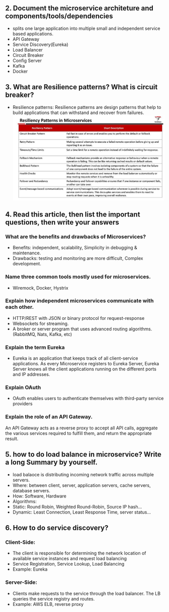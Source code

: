 ## 2.  Document the microservice architeture and components/tools/dependencies
* splits one large application into multiple small and independent service based applications.
* API Gateway
* Service Discovery(Eureka)
* Load Balancer
* Circuit Breaker
* Config Server
* Kafka
* Docker

## 3.  What are Resilience patterns? What is circuit breaker?
* Resilience patterns: Resilience patterns are design patterns that help to build applications that can withstand and recover from failures.
![Resilience](./resiliency.JPG)

## 4.  Read this article, then list the important questions, then write your answers 
### What are the benefits and drawbacks of Microservices?
* Benefits: independent, scalability, Simplicity in debugging & maintenance. 
* Drawbacks:  testing and monitoring are more difficult, Complex development. 

### Name three common tools mostly used for microservices.
* Wiremock, Docker, Hystrix

### Explain how independent microservices communicate with each other.
* HTTP/REST with JSON or binary protocol for request-response 
* Websockets for streaming.  
* A broker or server program that uses advanced routing algorithms. (RabbitMQ, Nats, Kafka, etc)

### Explain the term Eureka
* Eureka is an application that keeps track of all client-service applications. As every Microservice registers to Eureka Server, Eureka Server knows all the client applications running on the different ports and IP addresses.

### Explain OAuth
*  OAuth enables users to authenticate themselves with third-party service providers

### Explain the role of an API Gateway.
An API Gateway acts as a reverse proxy to accept all API calls, aggregate the various services required to fulfill them, and return the appropriate result.

## 5.  how to do load balance in microservice? Write a long Summary by yourself.
* load balaoce is distributing incoming network traffic across multiple servers.
* Where: between client, server, application servers, cache servers, database servers.
* How: Software, Hardware
* Algorithms: 
* Static: Round Robin, Weighted Round-Robin, Source IP hash...
* Dynamic: Least Connection, Least Response Time, server status...

## 6.  How to do service discovery?
### Client-Side: 
* The client is responsible for determining the network location of available service instances and request load balancing
* Service Registration, Service Lookup, Load Balancing
* Example: Eureka

### Server-Side:
* Clients make requests to the service through the load balancer. The LB queries the service registry and routes.
* Example: AWS ELB, reverse proxy
